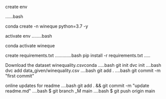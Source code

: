 create env

......bash

 conda create -n wineque python=3.7 -y

 activate env
 ........bash

 conda activate wineque

 create requirements.txt
 .............bash
 pip install -r requirements.txt
 .....

 Download the dataset winequality.csvconda
.....bash
 git init
 dvc init
 ....bash
 dvc add data_given/winequality.csv
....bash
 git add .
....bash
 git commit -m "first commit"
 
 online updates for readme
 ....bash
 git add . && git commit -m "update readme.md" 
 ....bash
 $ git branch _M main
 ....bash
 $ git push origin main




